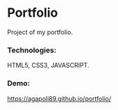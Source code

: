 # Portfolio

Project of my portfolio.

### Technologies: 
HTML5, CSS3, JAVASCRIPT.

### Demo:
https://agapoli89.github.io/portfolio/


